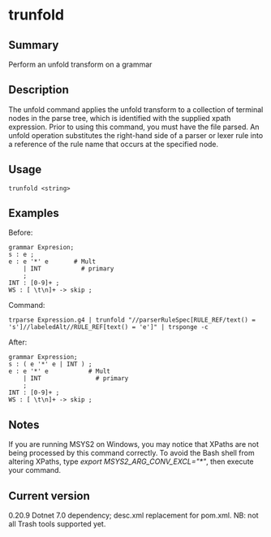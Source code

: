 # trunfold

## Summary

Perform an unfold transform on a grammar

## Description

The unfold command applies the unfold transform to a collection of terminal nodes
in the parse tree, which is identified with the supplied xpath expression. Prior
to using this command, you must have the file parsed. An unfold operation substitutes
the right-hand side of a parser or lexer rule into a reference of the rule name that
occurs at the specified node.

## Usage

    trunfold <string>

## Examples

Before:

	grammar Expresion;
	s : e ;
	e : e '*' e       # Mult
	    | INT           # primary
	    ;
	INT : [0-9]+ ;
	WS : [ \t\n]+ -> skip ;

Command:

    trparse Expression.g4 | trunfold "//parserRuleSpec[RULE_REF/text() = 's']//labeledAlt//RULE_REF[text() = 'e']" | trsponge -c

After:

	grammar Expression;
	s : ( e '*' e | INT ) ;
	e : e '*' e           # Mult
		| INT               # primary
		;
	INT : [0-9]+ ;
	WS : [ \t\n]+ -> skip ;


## Notes

If you are running MSYS2 on Windows, you may notice that XPaths are not being
processed by this command correctly. To avoid the Bash shell from altering
XPaths, type _export MSYS2_ARG_CONV_EXCL="*"_, then execute your command.

## Current version

0.20.9 Dotnet 7.0 dependency; desc.xml replacement for pom.xml. NB: not all Trash tools supported yet.

